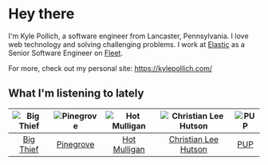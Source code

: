 # Hey there


I'm Kyle Pollich, a software engineer from Lancaster, Pennsylvania. I love web technology and solving challenging problems.
I work at [Elastic](https://www.elastic.co/) as a Senior Software Engineer on [Fleet](https://www.elastic.co/guide/en/fleet/current/fleet-overview.html).

For more, check out my personal site: https://kylepollich.com/

## What I'm listening to lately

<!-- begin artists -->
  |![Big Thief](https://i.scdn.co/image/ab6761610000f178b4d91cdb7bae4fec272f7981)|![Pinegrove](https://i.scdn.co/image/ab6761610000f17833dca482f170d638dde2cf30)|![Hot Mulligan](https://i.scdn.co/image/ab6761610000f178ee0afe7cc83d3700ef6200b9)|![Christian Lee Hutson](https://i.scdn.co/image/ab6761610000f178cdc77a2e6e84b8e05552bd4e)|![PUP](https://i.scdn.co/image/ab6761610000f1783c01e2c45dcbdca5a953b469)|
  |:---:|:---:|:---:|:---:|:---:|
  |[Big Thief](https://open.spotify.com/artist/5QdyldG4Fl4TPiOIeMNpBZ)|[Pinegrove](https://open.spotify.com/artist/2gbT6GPXMis0OAkZbEQCYB)|[Hot Mulligan](https://open.spotify.com/artist/1lKZzN2d4IqiEYxyECIEHI)|[Christian Lee Hutson](https://open.spotify.com/artist/5B7NeaqVrmXPyF05C9tnZ3)|[PUP](https://open.spotify.com/artist/6A7uqgC2N1nUhrCLAytHxN)|
<!-- end artists -->
